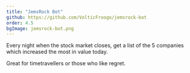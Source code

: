 ```yaml
---
title: "JemsRock Bot"
github: https://github.com/VolticFroogo/jemsrock-bot
order: 4.5
bgImage: jemsrock-bot.png
---
```


Every night when the stock market closes, get a list of the 5 companies which increased the most in value today.

Great for timetravellers or those who like regret.